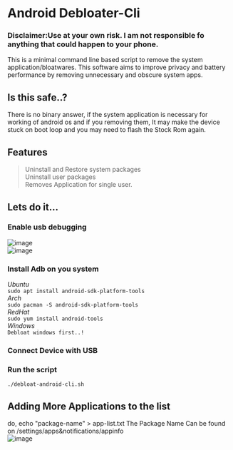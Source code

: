 # Android Debloater-Cli
### Disclaimer:Use at your own risk. I am not responsible fo anything that could happen to your phone.
This is a minimal command line based script to remove the system application/bloatwares.
This software aims to improve privacy and battery performance by removing unnecessary and obscure system apps.

## Is this safe..?

There is no binary answer, if the system application is necessary for working of android os and if you removing them,
It may make the device stuck on boot loop and you may need to flash the Stock Rom again.
 

## Features

> Uninstall and Restore system packages<br>
> Uninstall user packages<br>
> Removes Application for single user.<br>


## Lets do it...

### Enable usb debugging
![image](https://user-images.githubusercontent.com/103060398/225995363-71625bee-c0ed-4cb1-be71-7d566747129e.png)<br>
![image](https://user-images.githubusercontent.com/103060398/225995783-76e50f7f-cde9-43f0-a80d-e4a7234231ae.png)<br>

### Install Adb on you system<br>
*Ubuntu*<br>
 `sudo apt install android-sdk-platform-tools` <br>
 *Arch*<br>
 `sudo pacman -S android-sdk-platform-tools` <br>
 *RedHat*<br>
 `sudo yum install android-tools`<br>
 *Windows*<br>
 `Debloat windows first..!`<br>
### Connect Device with USB<br>
### Run the script<br>
 `./debloat-android-cli.sh`<br>
 
 ## Adding More Applications to the list
 
 do, echo "package-name" > app-list.txt
 The Package Name Can be found on /settings/apps&notifications/appinfo<br>
 ![image](https://user-images.githubusercontent.com/103060398/225998080-ba0b1c54-1dd1-42bd-a211-3f06c954374b.png)<br>
 
 

 
